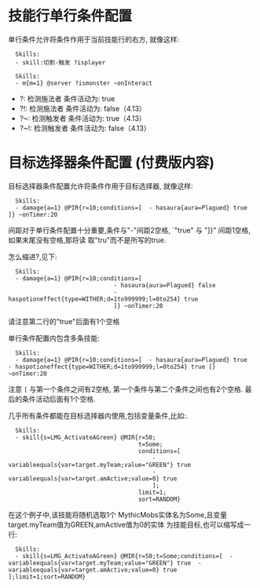 技能行单行条件配置
=============================================

单行条件允许将条件作用于当前技能行的右方, 就像这样:
```
  Skills:
  - skill:切割-触发 ?isplayer
```
```
  Skills:
  - m{m=1} @server ?ismonster ~onInteract
```
* ?: 检测施法者 条件活动为: true  
* ?!: 检测施法者 条件活动为: false（4.13）
* ?~: 检测触发者 条件活动为: true（4.13）
* ?~!: 检测触发者 条件活动为: false（4.13）


目标选择器条件配置 **(付费版内容)**
=============================================

目标选择器条件配置允许将条件作用于目标选择器, 就像这样:
```
  Skills:
  - damage{a=1} @PIR{r=10;conditions=[  - hasaura{aura=Plagued} true ]} ~onTimer:20
```
间距对于单行条件配置十分重要,条件与"-"间距2空格, `"true" 与 "]}" 间距1空格,如果末尾没有空格,那将读
取"tru"而不是所写的true.

怎么缩进?,见下:
```
  Skills:
  - damage{a=1} @PIR{r=10;conditions=[
                              - hasaura{aura=Plagued} false
                              - haspotioneffect{type=WITHER;d=1to999999;l=0to254} true 
                              ]} ~onTimer:20
```
请注意第二行的"true"后面有1个空格

单行条件配置内包含多条技能:
```
  Skills:
  - damage{a=1} @PIR{r=10;conditions=[  - hasaura{aura=Plagued} true  - haspotioneffect{type=WITHER;d=1to999999;l=0to254} true ]} ~onTimer:20
```
注意 ``[`` 与第一个条件之间有2空格, 第一个条件与第二个条件之间也有2个空格. 最后的条件活动后面有1个空格. 

几乎所有条件都能在目标选择器内使用,包括变量条件,比如:.

```
  Skills:
  - skill{s=LMG_ActivateAGreen} @MIR{r=50;
                                     t=Some;
                                     conditions=[
                                         - variableequals{var=target.myTeam;value="GREEN"} true
                                         - variableequals{var=target.amActive;value=0} true 
                                         ];
                                     limit=1;
                                     sort=RANDOM}
```
在这个例子中,该技能将随机选取1个 MythicMobs实体名为Some,且变量target.myTeam值为GREEN,amActive值为0的实体
为技能目标,也可以缩写成一行:
```
  Skills:
  - skill{s=LMG_ActivateAGreen} @MIR{r=50;t=Some;conditions=[  - variableequals{var=target.myTeam;value="GREEN"} true  - variableequals{var=target.amActive;value=0} true ];limit=1;sort=RANDOM}
```